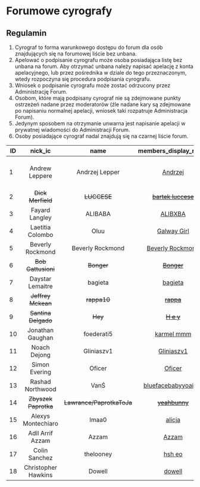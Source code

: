# Forumowe cyrografy
## Regulamin
1. Cyrograf to forma warunkowego dostępu do forum dla osób znajdujących się na forumowej liście bez unbana.
2. Apelować o podpisanie cyrografu może osoba posiadająca listę bez unbana na forum. Aby otrzymać unbana należy napisać apelację z konta apelacyjnego, lub przez pośrednika w dziale do tego przeznaczonym, wtedy rozpoczyna się procedura podpisania cyrografu.
4. Wniosek o podpisanie cyrografu może zostać odrzucony przez Administrację Forum.
3. Osobom, które mają podpisany cyrograf nie są zdejmowane punkty ostrzeżeń nadane przez moderatorów (źle nadane kary są zdejmowane po napisaniu normalnej apelacji, wniosek taki rozpatruje Administracja Forum).
4. Jedynym sposobem na otrzymanie unwarna jest napisanie apelacji w prywatnej wiadomości do Administracji Forum.
5. Osoby posiadające cyrograf nadal znajdują się na czarnej liście forum.



| ID | nick_ic | name | members_display_name | Data |
|----|:-------:|:----:|:--------------------:|:----:|
| 1 | Andrew Leppere | Andrzej Lepper | [Andrzej](https://mrucznik-rp.pl/user/287-andrzej/) | 2018-08-12/2020-02-01 |
| 2 | ~~Dick Merfield~~ | ~~LUCCESE~~ | ~~[bartek luccese](https://mrucznik-rp.pl/user/347-bartek-luccese/)~~ | ~~2019-03-03~~ | 
| 3 | Fayard Langley | ALIBABA | [ALIBXBA](https://mrucznik-rp.pl/user/234-alibxba/) | 2019-03-30 |
| 4 | Laetitia Colombo | Oluu | [Galway Girl](https://mrucznik-rp.pl/user/10380-galway-girl/) | 2019-03-30 |
| 5 | Beverly Rockmond | Beverly Rockmond | [Beverly Rockmond](https://mrucznik-rp.pl/user/14628-beverly-rockmond/) | 2019-03-30 |
| 6 | ~~Bob Gattusioni~~ | ~~Bonger~~ | ~~[Bonger](https://mrucznik-rp.pl/user/453-bonger/)~~ | ~~2019-04-25~~ |
| 7 | Daystar Lemaitre | bagieta | [bagieta](https://mrucznik-rp.pl/user/769-bagieta/) | 2019-04-25 | 
| 8 | ~~Jeffrey Mckean~~ | ~~rappa10~~ | ~~[rappa](https://mrucznik-rp.pl/user/16099-rappa/)~~ | ~~2019-04-26~~ |
| 9 | ~~Santina Delgado~~ | ~~Hey~~ | ~~[H e y](https://mrucznik-rp.pl/user/4336-h-e-y/)~~ | ~~2019-05-19~~ | 
| 10 | Jonathan Gaughan | foederati5 | [karmel mmm](https://mrucznik-rp.pl/user/2428-kotgio/) | 2019-05-22 |
| 11 | Noach Dejong | Gliniaszv1 | [Gliniaszv1](https://mrucznik-rp.pl/user/3703-gliniaszv1/) | 2019-07-19 |
| 12 | Simon Evering | Oficer | [Oficer](https://mrucznik-rp.pl/user/98-oficer/) | 2019-06-19 |
| 13 | Rashad Northwood | VanŚ | [bluefacebabyyoaight](https://mrucznik-rp.pl/user/12246-bluefacebabyyoaight/) | 2019-07-30 |
| 14 | ~~Zbyszek Paprotka~~ | ~~Lawrance/PaprotkaToJa~~ | ~~[yeahbunny](https://mrucznik-rp.pl/user/8499-yeahbunny/)~~ | ~~2019-10-09~~ |
| 15 | Alexys Montechiaro | lmaa0 | [alicja](https://mrucznik-rp.pl/user/3272-alicja/) | 2019-10-20 |
| 16 | Adil Arrif Azzam | Azzam | [Azzam](https://mrucznik-rp.pl/user/4191-azzam/) | 2020-01-02 |
| 17 | Colin Sanchez | thelooney | [hsh eo](https://mrucznik-rp.pl/user/5669-hsh-eo/) | 2020-01-26 |
| 18 | Christopher Hawkins | Dowell | [dowell](https://mrucznik-rp.pl/user/2127-doweii/) | 2020-02-01 |
